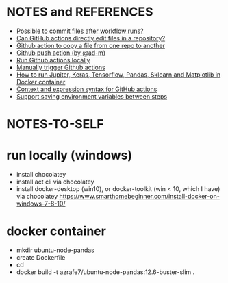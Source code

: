 # NOTES and REFERENCES

 - [Possible to commit files after workflow runs?](https://github.community/t5/GitHub-Actions/Possible-to-commit-files-after-workflow-runs/td-p/49755#)
 - [Can GitHub actions directly edit files in a repository?](https://github.community/t5/GitHub-Actions/Can-GitHub-actions-directly-edit-files-in-a-repository/td-p/50551#)
 - [Github action to copy a file from one repo to another](https://stackoverflow.com/questions/59408320/github-action-to-copy-a-file-from-one-repo-to-another)
 - [Github push action (by @ad-m)](https://github.com/ad-m/github-push-action)
 - [Run Github actions locally](https://github.com/nektos/act)
 - [Manually trigger Github actions](https://dev.to/s_abderemane/manual-trigger-with-github-actions-279e)
 - [How to run Jupiter, Keras, Tensorflow, Pandas, Sklearn and Matplotlib in Docker container](https://medium.com/@andreimaksimov/how-to-run-jupiter-keras-tensorflow-pandas-sklearn-and-matplotlib-in-docker-container-35a49fd4b175)
 - [Context and expression syntax for GitHub actions](https://help.github.com/en/actions/reference/context-and-expression-syntax-for-github-actions)
 - [Support saving environment variables between steps](https://github.community/t5/GitHub-Actions/Support-saving-environment-variables-between-steps/td-p/31373)


# NOTES-TO-SELF

 # run locally (windows)
  - install chocolatey
  - install act cli via chocolatey
  - install docker-desktop (win10), or docker-toolkit (win < 10, which I have) via chocolatey  https://www.smarthomebeginner.com/install-docker-on-windows-7-8-10/


 # docker container
  - mkdir ubuntu-node-pandas
  - create Dockerfile
  - cd
  - docker build -t azrafe7/ubuntu-node-pandas:12.6-buster-slim .

